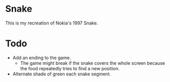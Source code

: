 # Snake
This is my recreation of Nokia's 1997 Snake.

# Todo
- Add an ending to the game.
    - The game might break if the snake covers 
the whole screen because the food repeatedly tries
to find a new position.
- Alternate shade of green each snake segment.